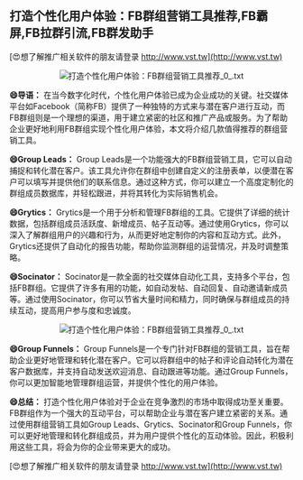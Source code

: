 ## **打造个性化用户体验：FB群组营销工具推荐,FB霸屏,FB拉群引流,FB群发助手**

[😍想了解推广相关软件的朋友请登录 http://www.vst.tw](http://www.vst.tw)

 <center><img src="https://vst.tw/MP4/tuiguang/png/1.png" alt="打造个性化用户体验：FB群组营销工具推荐_0_.txt"></center>

**😄导语：**
在当今数字化时代，个性化用户体验已成为企业成功的关键。社交媒体平台如Facebook（简称FB）提供了一种独特的方式来与潜在客户进行互动，而FB群组则是一个理想的渠道，用于建立紧密的社区和推广产品或服务。为了帮助企业更好地利用FB群组实现个性化用户体验，本文将介绍几款值得推荐的群组营销工具。

**😄Group Leads：**
Group Leads是一个功能强大的FB群组营销工具，它可以自动捕捉和转化潜在客户。该工具允许你在群组中创建自定义的注册表单，以便潜在客户可以填写并提供他们的联系信息。通过这种方式，你可以建立一个高度定制化的群组成员数据库，并轻松跟进，并将其转化为实际销售机会。

**😄Grytics：**
Grytics是一个用于分析和管理FB群组的工具。它提供了详细的统计数据，包括群组成员活跃度、新增成员、帖子互动等。通过使用Grytics，你可以深入了解群组用户的兴趣和行为，从而更好地定制你的内容和互动方式。此外，Grytics还提供了自动化的报告功能，帮助你监测群组的运营情况，并及时调整策略。

**😄Socinator：**
Socinator是一款全面的社交媒体自动化工具，支持多个平台，包括FB群组。它提供了许多有用的功能，如自动发帖、自动回复、自动邀请新成员等。通过使用Socinator，你可以节省大量时间和精力，同时确保与群组成员的持续互动，提高用户参与度和忠诚度。

 <center><img src="https://vst.tw/MP4/tuiguang/png/1.png" alt="打造个性化用户体验：FB群组营销工具推荐_0_.txt"></center>

**😄Group Funnels：**
Group Funnels是一个专门针对FB群组的营销工具，旨在帮助企业更好地管理和转化潜在客户。它可以将群组中的帖子和评论自动转化为潜在客户数据库，并支持自动发送欢迎消息、自动跟进等功能。通过Group Funnels，你可以更加智能地管理群组运营，并提供个性化的用户体验。

**😄总结：**
打造个性化用户体验对于企业在竞争激烈的市场中取得成功至关重要。FB群组作为一个强大的互动平台，可以帮助企业与潜在客户建立紧密的关系。通过使用群组营销工具如Group Leads、Grytics、Socinator和Group Funnels，你可以更好地管理和转化群组成员，并为用户提供个性化的互动体验。因此，积极利用这些工具，将会为你的企业带来更大的成功。

[😍想了解推广相关软件的朋友请登录 http://www.vst.tw](http://www.vst.tw)



